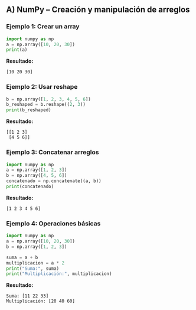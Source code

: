 ## A) NumPy – Creación y manipulación de arreglos

### Ejemplo 1: Crear un array
```python
import numpy as np
a = np.array([10, 20, 30])
print(a)
```
**Resultado:**
```
[10 20 30]
```
### Ejemplo 2: Usar reshape
```python
b = np.array([1, 2, 3, 4, 5, 6])
b_reshaped = b.reshape((2, 3))
print(b_reshaped)
```
**Resultado:**
```
[[1 2 3]
 [4 5 6]]
```
### Ejemplo 3: Concatenar arreglos
```python
import numpy as np
a = np.array([1, 2, 3])
b = np.array([4, 5, 6])
concatenado = np.concatenate((a, b))
print(concatenado)
```
**Resultado:**
```
[1 2 3 4 5 6]
```
### Ejemplo 4: Operaciones básicas
```python
import numpy as np
a = np.array([10, 20, 30])
b = np.array([1, 2, 3])

suma = a + b
multiplicacion = a * 2
print("Suma:", suma)
print("Multiplicación:", multiplicacion)
```
**Resultado:**
```
Suma: [11 22 33]
Multiplicación: [20 40 60]
```
